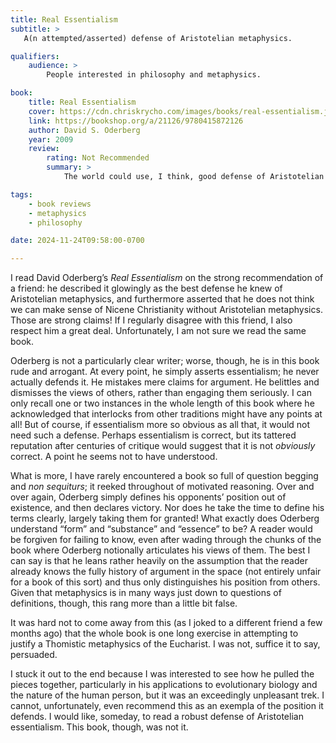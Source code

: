 ```yaml
---
title: Real Essentialism
subtitle: >
   A(n attempted/asserted) defense of Aristotelian metaphysics.

qualifiers:
    audience: >
        People interested in philosophy and metaphysics.

book:
    title: Real Essentialism
    cover: https://cdn.chriskrycho.com/images/books/real-essentialism.jpg
    link: https://bookshop.org/a/21126/9780415872126
    author: David S. Oderberg
    year: 2009
    review:
        rating: Not Recommended
        summary: >
            The world could use, I think, good defense of Aristotelian essentialism. Unfortunately, <cite>Real Essentialism</cite> is not that defense; it is instead a mix of circular and motivated reasoning and arrogant assertion in place of argument.

tags:
    - book reviews
    - metaphysics
    - philosophy

date: 2024-11-24T09:58:00-0700

---
```


I read David Oderberg’s <cite>Real Essentialism</cite> on the strong recommendation of a friend: he described it glowingly as the best defense he knew of Aristotelian metaphysics, and furthermore asserted that he does not think we can make sense of Nicene Christianity without Aristotelian metaphysics. Those are strong claims! If I regularly disagree with this friend, I also respect him a great deal. Unfortunately, I am not sure we read the same book.

Oderberg is not a particularly clear writer; worse, though, he is in this book rude and arrogant. At every point, he simply asserts essentialism; he never actually defends it. He mistakes mere claims for argument. He belittles and dismisses the views of others, rather than engaging them seriously. I can only recall one or two instances in the whole length of this book where he acknowledged that interlocks from other traditions might have any points at all! But of course, if essentialism more so obvious as all that, it would not need such a defense. Perhaps essentialism is correct, but its tattered reputation after centuries of critique would suggest that it is not *obviously* correct. A point he seems not to have understood.

What is more, I have rarely encountered a book so full of question begging and *non sequiturs*; it reeked throughout of motivated reasoning. Over and over again, Oderberg simply defines his opponents’ position out of existence, and then declares victory. Nor does he take the time to define his terms clearly, largely taking them for granted! What exactly does Oderberg understand “form” and “substance” and “essence” to be? A reader would be forgiven for failing to know, even after wading through the chunks of the book where Oderberg notionally articulates his views of them. The best I can say is that he leans rather heavily on the assumption that the reader already knows the fully history of argument in the space (not entirely unfair for a book of this sort) and thus only distinguishes his position from others. Given that metaphysics is in many ways just down to questions of definitions, though, this rang more than a little bit false.

It was hard not to come away from this (as I joked to a different friend a few months ago) that the whole book is one long exercise in attempting to justify a Thomistic metaphysics of the Eucharist. I was not, suffice it to say, persuaded.

I stuck it out to the end because I was interested to see how he pulled the pieces together, particularly in his applications to evolutionary biology and the nature of the human person, but it was an exceedingly unpleasant trek. I cannot, unfortunately, even recommend this as an exempla of the position it defends. I would like, someday, to read a robust defense of Aristotelian essentialism. This book, though,  was not it.
